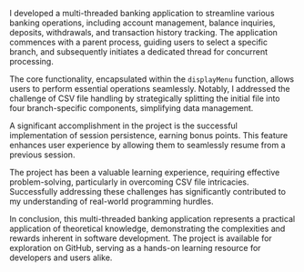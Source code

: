 I developed a multi-threaded banking application to streamline various banking operations, including account management, balance inquiries, deposits, withdrawals, and transaction history tracking. The application commences with a parent process, guiding users to select a specific branch, and subsequently initiates a dedicated thread for concurrent processing.

The core functionality, encapsulated within the `displayMenu` function, allows users to perform essential operations seamlessly. Notably, I addressed the challenge of CSV file handling by strategically splitting the initial file into four branch-specific components, simplifying data management.

A significant accomplishment in the project is the successful implementation of session persistence, earning bonus points. This feature enhances user experience by allowing them to seamlessly resume from a previous session.

The project has been a valuable learning experience, requiring effective problem-solving, particularly in overcoming CSV file intricacies. Successfully addressing these challenges has significantly contributed to my understanding of real-world programming hurdles.

In conclusion, this multi-threaded banking application represents a practical application of theoretical knowledge, demonstrating the complexities and rewards inherent in software development. The project is available for exploration on GitHub, serving as a hands-on learning resource for developers and users alike.
